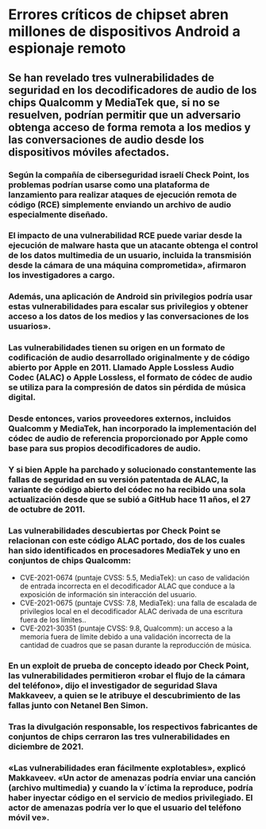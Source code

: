 # Errores críticos de chipset abren millones de dispositivos Android a espionaje remoto

## Se han revelado tres vulnerabilidades de seguridad en los decodificadores de audio de los chips Qualcomm y MediaTek que, si no se resuelven, podrían permitir que un adversario obtenga acceso de forma remota a los medios y las conversaciones de audio desde los dispositivos móviles afectados.

### Según la compañía de ciberseguridad israelí Check Point, los problemas podrían usarse como una plataforma de lanzamiento para realizar ataques de ejecución remota de código (RCE) simplemente enviando un archivo de audio especialmente diseñado.

### El impacto de una vulnerabilidad RCE puede variar desde la ejecución de malware hasta que un atacante obtenga el control de los datos multimedia de un usuario, incluida la transmisión desde la cámara de una máquina comprometida», afirmaron los investigadores a cargo.

### Además, una aplicación de Android sin privilegios podría usar estas vulnerabilidades para escalar sus privilegios y obtener acceso a los datos de los medios y las conversaciones de los usuarios».

### Las vulnerabilidades tienen su origen en un formato de codificación de audio desarrollado originalmente y de código abierto por Apple en 2011. Llamado Apple Lossless Audio Codec (ALAC) o Apple Lossless, el formato de códec de audio se utiliza para la compresión de datos sin pérdida de música digital.

### Desde entonces, varios proveedores externos, incluidos Qualcomm y MediaTek, han incorporado la implementación del códec de audio de referencia proporcionado por Apple como base para sus propios decodificadores de audio.

### Y si bien Apple ha parchado y solucionado constantemente las fallas de seguridad en su versión patentada de ALAC, la variante de código abierto del códec no ha recibido una sola actualización desde que se subió a GitHub hace 11 años, el 27 de octubre de 2011.

### Las vulnerabilidades descubiertas por Check Point se relacionan con este código ALAC portado, dos de los cuales han sido identificados en procesadores MediaTek y uno en conjuntos de chips Qualcomm:

- CVE-2021-0674 (puntaje CVSS: 5.5, MediaTek): un caso de validación de entrada incorrecta en el decodificador ALAC que conduce a la exposición de información sin interacción del usuario.
- CVE-2021-0675 (puntaje CVSS: 7.8, MediaTek): una falla de escalada de privilegios local en el decodificador ALAC derivada de una escritura fuera de los límites..
- CVE-2021-30351 (puntaje CVSS: 9.8, Qualcomm): un acceso a la memoria fuera de límite debido a una validación incorrecta de la cantidad de cuadros que se pasan durante la reproducción de música.

### En un exploit de prueba de concepto ideado por Check Point, las vulnerabilidades permitieron «robar el flujo de la cámara del teléfono», dijo el investigador de seguridad Slava Makkaveev, a quien se le atribuye el descubrimiento de las fallas junto con Netanel Ben Simon.

### Tras la divulgación responsable, los respectivos fabricantes de conjuntos de chips cerraron las tres vulnerabilidades en diciembre de 2021.

### «Las vulnerabilidades eran fácilmente explotables», explicó Makkaveev. «Un actor de amenazas podría enviar una canción (archivo multimedia) y cuando la v´íctima la reproduce, podría haber inyectar código en el servicio de medios privilegiado. El actor de amenazas podría ver lo que el usuario del teléfono móvil ve».

